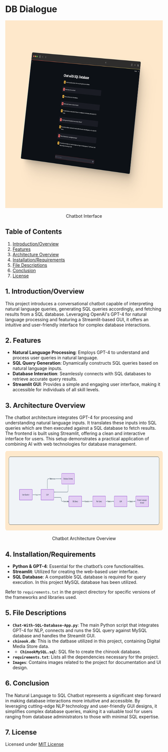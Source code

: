 # DB Dialogue

<div align="center">
  <img src="Images/Chat With SQL Conversation 1.png" width="800" height="600" alt="Chatbot Interface">
  <br>
  <p>Chatbot Interface</p>
</div>

## Table of Contents
1. [Introduction/Overview](#1-introductionoverview)
2. [Features](#2-features)
3. [Architecture Overview](#3-architecture-overview)
4. [Installation/Requirements](#4-installationrequirements)
5. [File Descriptions](#5-file-descriptions)
6. [Conclusion](#6-conclusion)
7. [License](#7-license)

## 1. Introduction/Overview
This project introduces a conversational chatbot capable of interpreting natural language queries, generating SQL queries accordingly, and fetching results from a SQL database. Leveraging OpenAI's GPT-4 for natural language processing and featuring a Streamlit-based GUI, it offers an intuitive and user-friendly interface for complex database interactions.

## 2. Features
- **Natural Language Processing**: Employs GPT-4 to understand and process user queries in natural language.
- **SQL Query Generation**: Dynamically constructs SQL queries based on natural language inputs.
- **Database Interaction**: Seamlessly connects with SQL databases to retrieve accurate query results.
- **Streamlit GUI**: Provides a simple and engaging user interface, making it accessible for individuals of all skill levels.

## 3. Architecture Overview
The chatbot architecture integrates GPT-4 for processing and understanding natural language inputs. It translates these inputs into SQL queries which are then executed against a SQL database to fetch results. The frontend is built using Streamlit, offering a clean and interactive interface for users. This setup demonstrates a practical application of combining AI with web technologies for database management.

<div align="center">
  <img src="Images/Chat With SQL Database Architecture Diagram.png" width="800" height="254" alt="Chatbot Architecture">
  <br>
  <p>Chatbot Architecture Overview</p>
</div>

## 4. Installation/Requirements
- **Python & GPT-4**: Essential for the chatbot’s core functionalities.
- **Streamlit**: Utilized for creating the web-based user interface.
- **SQL Database**: A compatible SQL database is required for query execution. In this project MySQL database has been utilized.

Refer to `requirements.txt` in the project directory for specific versions of the frameworks and libraries used.

## 5. File Descriptions
- **`Chat-With-SQL-Database-App.py`**: The main Python script that integrates GPT-4 for NLP, connects and runs the SQL query against MySQL database and handles the Streamlit GUI.
- **`chinook.db`**: This is the datbase utilized in this project, containing Digital Media Store data.
- - **`ChinookMySQL.sql`**: SQL file to create the chinook database.
- **`requirements.txt`**: Lists all the dependencies necessary for the project.
- **`Images`**: Contains images related to the project for documentation and UI design.

## 6. Conclusion
The Natural Language to SQL Chatbot represents a significant step forward in making database interactions more intuitive and accessible. By leveraging cutting-edge NLP technology and user-friendly GUI designs, it simplifies complex database queries, making it a valuable tool for users ranging from database administrators to those with minimal SQL expertise.

## 7. License
Licensed under [MIT License](LICENSE)
